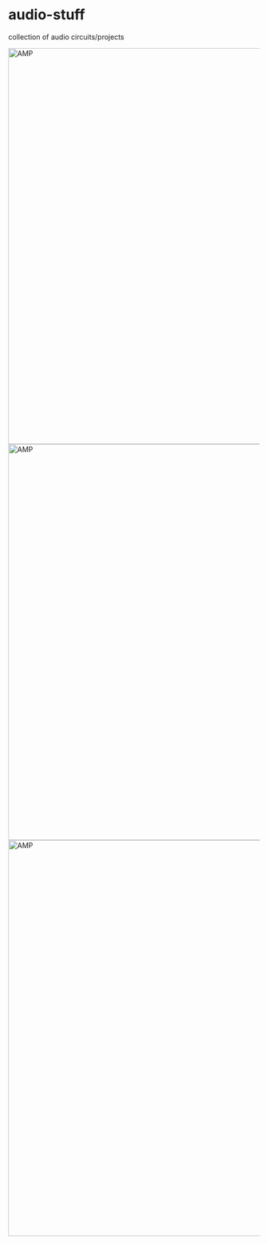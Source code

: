 # audio-stuff
collection of audio circuits/projects

<img width="792" alt="AMP" src="https://github.com/danielandinh/audio-stuff/assets/108564248/782eec87-9326-4433-a6b0-f799744cf3ea">
<img width="792" alt="AMP" src="https://github.com/danielandinh/audio-stuff/assets/108564248/22d0b2ec-fd3b-4077-b90f-2a2d1fcc711e">
<img width="792" alt="AMP" src="https://github.com/danielandinh/audio-stuff/assets/108564248/7f3af67f-62f8-47e4-b431-e72ec6e9cede">
